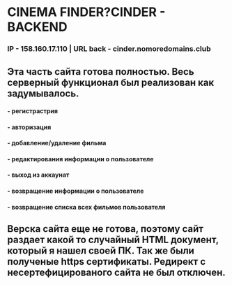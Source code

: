 # CINEMA FINDER?CINDER - BACKEND
### IP - 158.160.17.110 | URL back - cinder.nomoredomains.club
## Эта часть сайта готова полностью. Весь серверный функционал был реализован как задумывалось. 
#### - регистрастрия 
#### - авторизация
#### - добавление/удаление фильма
#### - редактирования информации о пользователе
#### - выход из аккаунат
#### - возвращение информации о пользователе
#### - возвращение списка всех фильмов пользователя

## Верска сайта еще не готова, поэтому сайт раздает какой то случайный HTML документ, который я нашел своей ПК. Так же были полученые https сертификаты. Редирект с несертефицированого сайта не был отключен.
